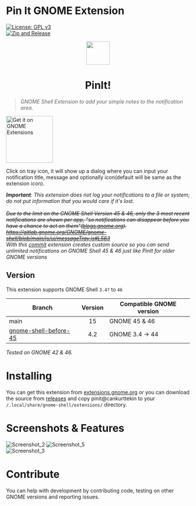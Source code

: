 # Pin It GNOME Extension
 [![License: GPL v3](https://img.shields.io/badge/License-GPLv3-blue.svg)](https://www.gnu.org/licenses/gpl-3.0)
 <br>
[![Zip and Release](https://github.com/cankurttekin/PinIt-gnome-shell-extension/actions/workflows/zip-and-release.yml/badge.svg?branch=main)](https://github.com/cankurttekin/PinIt-gnome-shell-extension/actions/workflows/zip-and-release.yml)

 <p align="center">
  <img height="64" width="64"  src="resources/pinit-ext-icon.png">
</p>

<h1 align="center">
  PinIt!
</h1>

> _GNOME Shell Extension to add your simple notes to the notification area._ 

[<img src="/resources/get_it_on_gnome_extensions.png"
     alt="Get it on GNOME Extensions"
     height="128">](https://extensions.gnome.org/extension/7083/pin-it/)

 
Click on tray icon, it will show up a dialog where you can input your notification title, message and optionally icon(default will be same as the extension icon).

_**Important**: This extension does not log your notifications to a file or system; do not put information that you would care if it's lost._
<br><br>
_~~Due to the limit on the GNOME Shell Version 45 & 46, only the 3 most recent notifications are shown per app, "so notifications can disappear before you have a chance to act on them"([blogs.gnome.org](https://blogs.gnome.org/shell-dev/2024/04/23/notifications-46-and-beyond/#A-single-messy-list)). <br> 
https://gitlab.gnome.org/GNOME/gnome-shell/blob/main/js/ui/messageTray.js#L563~~
<br>With this [commit](https://github.com/cankurttekin/PinIt-Gnome-Extension/commit/5c51d91dbca739858022900b40600432e2194c09) extension creates custom source so you can send unlimited notifications on GNOME Shell 45 & 46 just like PinIt for older GNOME versions_ <br>


## Version

This extension supports GNOME Shell `3.4?` to `46`

|Branch                   |Version|Compatible GNOME version|
|-------------------------|:-----:|------------------------|
| main                    |    15 | GNOME 45 & 46          |
| [gnome-shell-before-45](https://github.com/cankurttekin/PinIt-Gnome-Extension/tree/gnome-shell-before-45)   |  4.2  | GNOME 3.4 -> 44        |

_Tested on GNOME 42 & 46._

# Installing
You can get this extension from [extensions.gnome.org](https://extensions.gnome.org/extension/7083/pin-it/) or you can download the source from [releases](https://github.com/cankurttekin/PinIt-Gnome-Extension/releases) and copy pinit@cankurttekin to your `/.local/share/gnome-shell/extensions/` directory.

# Screenshots & Features
![Screenshot_2](/screenshots/dialog.png)
![Screenshot_5](/screenshots/dialogdark.png)
<br>
![Screenshot_3](/screenshots/notifications.png)
<br>


# Contribute
You can help with development by contributing code, testing on other GNOME versions and reporting issues.
